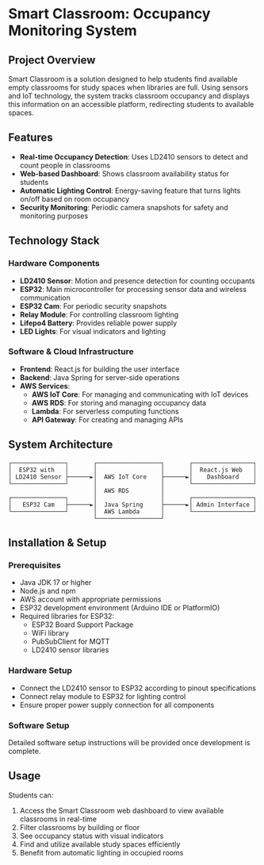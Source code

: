 # Smart Classroom: Occupancy Monitoring System

## Project Overview
Smart Classroom is a solution designed to help students find available empty classrooms for study spaces when libraries are full. Using sensors and IoT technology, the system tracks classroom occupancy and displays this information on an accessible platform, redirecting students to available spaces.

## Features
- **Real-time Occupancy Detection**: Uses LD2410 sensors to detect and count people in classrooms
- **Web-based Dashboard**: Shows classroom availability status for students
- **Automatic Lighting Control**: Energy-saving feature that turns lights on/off based on room occupancy
- **Security Monitoring**: Periodic camera snapshots for safety and monitoring purposes

## Technology Stack

### Hardware Components
- **LD2410 Sensor**: Motion and presence detection for counting occupants
- **ESP32**: Main microcontroller for processing sensor data and wireless communication
- **ESP32 Cam**: For periodic security snapshots
- **Relay Module**: For controlling classroom lighting
- **Lifepo4 Battery**: Provides reliable power supply
- **LED Lights**: For visual indicators and lighting

### Software & Cloud Infrastructure
- **Frontend**: React.js for building the user interface
- **Backend**: Java Spring for server-side operations
- **AWS Services**:
  - **AWS IoT Core**: For managing and communicating with IoT devices
  - **AWS RDS**: For storing and managing occupancy data
  - **Lambda**: For serverless computing functions
  - **API Gateway**: For creating and managing APIs

## System Architecture
```
┌───────────────┐       ┌──────────────────┐       ┌─────────────────┐
│  ESP32 with   │       │                  │       │  React.js Web   │
│ LD2410 Sensor ├──────►│  AWS IoT Core    ├──────►│    Dashboard    │
└───────────────┘       │                  │       └─────────────────┘
                        │  AWS RDS         │
┌───────────────┐       │                  │       ┌─────────────────┐
│   ESP32 Cam   ├──────►│  Java Spring     ├──────►│ Admin Interface │
└───────────────┘       │  AWS Lambda      │       └─────────────────┘
                        └──────────────────┘
```

## Installation & Setup
### Prerequisites
- Java JDK 17 or higher
- Node.js and npm
- AWS account with appropriate permissions
- ESP32 development environment (Arduino IDE or PlatformIO)
- Required libraries for ESP32:
  - ESP32 Board Support Package
  - WiFi library
  - PubSubClient for MQTT
  - LD2410 sensor libraries

### Hardware Setup
- Connect the LD2410 sensor to ESP32 according to pinout specifications
- Connect relay module to ESP32 for lighting control
- Ensure proper power supply connection for all components

### Software Setup
Detailed software setup instructions will be provided once development is complete.

## Usage
Students can:
1. Access the Smart Classroom web dashboard to view available classrooms in real-time
2. Filter classrooms by building or floor
3. See occupancy status with visual indicators
4. Find and utilize available study spaces efficiently
5. Benefit from automatic lighting in occupied rooms
